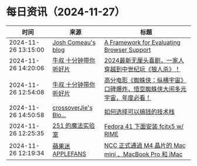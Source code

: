﻿# 每日资讯（2024-11-27）

|时间|来源|标题|
|---|---|---|
|2024-11-26 13:15:00|[Josh Comeau's blog](https://www.joshwcomeau.com/rss.xml)|[A Framework for Evaluating Browser Support](https://www.joshwcomeau.com/css/browser-support/)|
|2024-11-26 14:20:06|[牛叔 十分钟带你听好片](https://getpodcast.xyz/data/ximalaya/11534451.xml)|[2024最新无厘头喜剧，一家人穿越到中世纪玩《狼人杀》！](https://www.ximalaya.com/sound/778498109)|
|2024-11-26 12:54:08|[牛叔 十分钟带你听好片](https://getpodcast.xyz/data/ximalaya/11534451.xml)|[高分电影《蜘蛛侠：纵横宇宙》口碑爆炸，悟空蜘蛛侠大闹多元宇宙，年度必看！](https://www.ximalaya.com/sound/778463849)|
|2024-11-26 14:50:58|[crossoverJie's Blo...](https://crossoverjie.top/atom.xml)|[如何选择可以搞钱的技术栈](http://crossoverjie.top/2024/11/26/ob/%E5%A6%82%E4%BD%95%E9%80%89%E6%8B%A9%E5%8F%AF%E4%BB%A5%E6%90%9E%E9%92%B1%E7%9A%84%E6%8A%80%E6%9C%AF%E6%A0%88/)|
|2024-11-26 12:25:35|[251 的魔法实验室](https://blog.251.sh/feed/)|[Fedora 41 下面安装 fcitx5 w/ RIME](https://blog.251.sh/fedora-41-install-fcitx5-with-rime)|
|2024-11-26 12:19:34|[蘋果迷 APPLEFANS](https://applefans.today/feed/)|[NCC 正式通過 M4 晶片的 Mac mini 、MacBook Pro 和 iMac](https://applefans.today/2024-11-m4-ncc-mac-mini-imac-mbp/)|
